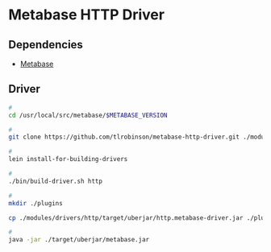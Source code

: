 # Metabase HTTP Driver

## Dependencies

- [Metabase](/metabase.md)

## Driver

```sh
#
cd /usr/local/src/metabase/$METABASE_VERSION

#
git clone https://github.com/tlrobinson/metabase-http-driver.git ./modules/drivers/http

#
lein install-for-building-drivers

#
./bin/build-driver.sh http

#
mkdir ./plugins

cp ./modules/drivers/http/target/uberjar/http.metabase-driver.jar ./plugins

#
java -jar ./target/uberjar/metabase.jar
```
